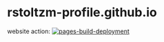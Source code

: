 # rstoltzm-profile.github.io
website action: [![pages-build-deployment](https://github.com/rstoltzm-profile/rstoltzm-profile.github.io/actions/workflows/pages/pages-build-deployment/badge.svg)](https://github.com/rstoltzm-profile/rstoltzm-profile.github.io/actions/workflows/pages/pages-build-deployment)
